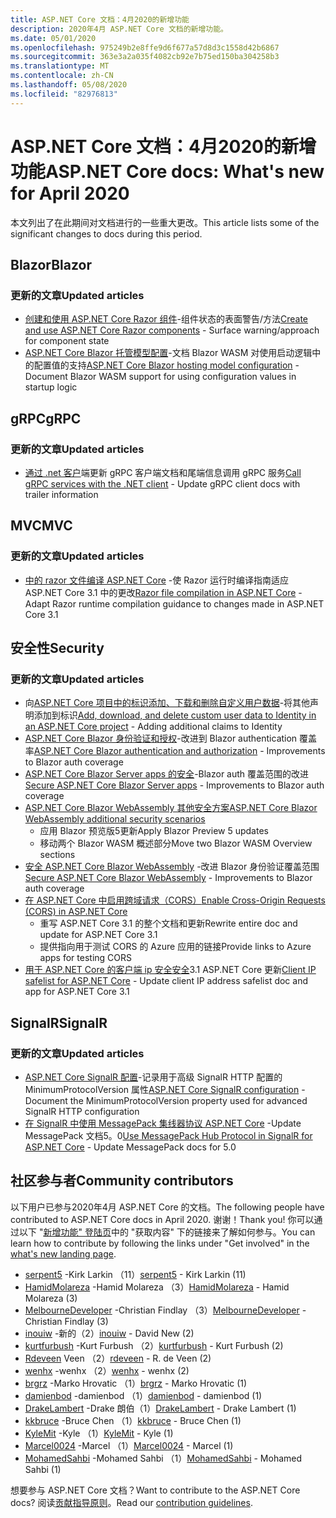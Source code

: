 ```yaml
---
title: ASP.NET Core 文档：4月2020的新增功能
description: 2020年4月 ASP.NET Core 文档的新增功能。
ms.date: 05/01/2020
ms.openlocfilehash: 975249b2e8ffe9d6f677a57d8d3c1558d42b6867
ms.sourcegitcommit: 363e3a2a035f4082cb92e7b75ed150ba304258b3
ms.translationtype: MT
ms.contentlocale: zh-CN
ms.lasthandoff: 05/08/2020
ms.locfileid: "82976813"
---
```

# <a name="aspnet-core-docs-whats-new-for-april-2020"></a><span data-ttu-id="55be6-103">ASP.NET Core 文档：4月2020的新增功能</span><span class="sxs-lookup"><span data-stu-id="55be6-103">ASP.NET Core docs: What's new for April 2020</span></span>

<span data-ttu-id="55be6-104">本文列出了在此期间对文档进行的一些重大更改。</span><span class="sxs-lookup"><span data-stu-id="55be6-104">This article lists some of the significant changes to docs during this period.</span></span>

## <a name="blazor"></a><span data-ttu-id="55be6-105">Blazor</span><span class="sxs-lookup"><span data-stu-id="55be6-105">Blazor</span></span>

### <a name="updated-articles"></a><span data-ttu-id="55be6-106">更新的文章</span><span class="sxs-lookup"><span data-stu-id="55be6-106">Updated articles</span></span>

- <span data-ttu-id="55be6-107">[创建和使用 ASP.NET Core Razor 组件](../blazor/components.md)-组件状态的表面警告/方法</span><span class="sxs-lookup"><span data-stu-id="55be6-107">[Create and use ASP.NET Core Razor components](../blazor/components.md) - Surface warning/approach for component state</span></span>
- <span data-ttu-id="55be6-108">[ASP.NET Core Blazor 托管模型配置](../blazor/hosting-model-configuration.md)-文档 Blazor WASM 对使用启动逻辑中的配置值的支持</span><span class="sxs-lookup"><span data-stu-id="55be6-108">[ASP.NET Core Blazor hosting model configuration](../blazor/hosting-model-configuration.md) - Document Blazor WASM support for using configuration values in startup logic</span></span>

## <a name="grpc"></a><span data-ttu-id="55be6-109">gRPC</span><span class="sxs-lookup"><span data-stu-id="55be6-109">gRPC</span></span>

### <a name="updated-articles"></a><span data-ttu-id="55be6-110">更新的文章</span><span class="sxs-lookup"><span data-stu-id="55be6-110">Updated articles</span></span>

- <span data-ttu-id="55be6-111">[通过 .net 客户](../grpc/client.md)端更新 gRPC 客户端文档和尾端信息调用 gRPC 服务</span><span class="sxs-lookup"><span data-stu-id="55be6-111">[Call gRPC services with the .NET client](../grpc/client.md) - Update gRPC client docs with trailer information</span></span>

## <a name="mvc"></a><span data-ttu-id="55be6-112">MVC</span><span class="sxs-lookup"><span data-stu-id="55be6-112">MVC</span></span>

### <a name="updated-articles"></a><span data-ttu-id="55be6-113">更新的文章</span><span class="sxs-lookup"><span data-stu-id="55be6-113">Updated articles</span></span>

- <span data-ttu-id="55be6-114">[中的 razor 文件编译 ASP.NET Core](../mvc/views/view-compilation.md) -使 Razor 运行时编译指南适应 ASP.NET Core 3.1 中的更改</span><span class="sxs-lookup"><span data-stu-id="55be6-114">[Razor file compilation in ASP.NET Core](../mvc/views/view-compilation.md) - Adapt Razor runtime compilation guidance to changes made in ASP.NET Core 3.1</span></span>

## <a name="security"></a><span data-ttu-id="55be6-115">安全性</span><span class="sxs-lookup"><span data-stu-id="55be6-115">Security</span></span>

### <a name="updated-articles"></a><span data-ttu-id="55be6-116">更新的文章</span><span class="sxs-lookup"><span data-stu-id="55be6-116">Updated articles</span></span>

- <span data-ttu-id="55be6-117">向[ASP.NET Core 项目中的标识添加、下载和删除自定义用户数据](../security/authentication/add-user-data.md)-将其他声明添加到标识</span><span class="sxs-lookup"><span data-stu-id="55be6-117">[Add, download, and delete custom user data to Identity in an ASP.NET Core project](../security/authentication/add-user-data.md) - Adding additional claims to Identity</span></span>
- <span data-ttu-id="55be6-118">[ASP.NET Core Blazor 身份验证和授权](../security/blazor/index.md)-改进到 Blazor authentication 覆盖率</span><span class="sxs-lookup"><span data-stu-id="55be6-118">[ASP.NET Core Blazor authentication and authorization](../security/blazor/index.md) - Improvements to Blazor auth coverage</span></span>
- <span data-ttu-id="55be6-119">[ASP.NET Core Blazor Server apps 的安全](../security/blazor/server/index.md)-Blazor auth 覆盖范围的改进</span><span class="sxs-lookup"><span data-stu-id="55be6-119">[Secure ASP.NET Core Blazor Server apps](../security/blazor/server/index.md) - Improvements to Blazor auth coverage</span></span>
- [<span data-ttu-id="55be6-120">ASP.NET Core Blazor WebAssembly 其他安全方案</span><span class="sxs-lookup"><span data-stu-id="55be6-120">ASP.NET Core Blazor WebAssembly additional security scenarios</span></span>](../security/blazor/webassembly/additional-scenarios.md)
  - <span data-ttu-id="55be6-121">应用 Blazor 预览版5更新</span><span class="sxs-lookup"><span data-stu-id="55be6-121">Apply Blazor Preview 5 updates</span></span>
  - <span data-ttu-id="55be6-122">移动两个 Blazor WASM 概述部分</span><span class="sxs-lookup"><span data-stu-id="55be6-122">Move two Blazor WASM Overview sections</span></span>
- <span data-ttu-id="55be6-123">[安全 ASP.NET Core Blazor WebAssembly](../security/blazor/webassembly/index.md) -改进 Blazor 身份验证覆盖范围</span><span class="sxs-lookup"><span data-stu-id="55be6-123">[Secure ASP.NET Core Blazor WebAssembly](../security/blazor/webassembly/index.md) - Improvements to Blazor auth coverage</span></span>
- [<span data-ttu-id="55be6-124">在 ASP.NET Core 中启用跨域请求（CORS）</span><span class="sxs-lookup"><span data-stu-id="55be6-124">Enable Cross-Origin Requests (CORS) in ASP.NET Core</span></span>](../security/cors.md)
  - <span data-ttu-id="55be6-125">重写 ASP.NET Core 3.1 的整个文档和更新</span><span class="sxs-lookup"><span data-stu-id="55be6-125">Rewrite entire doc and update for ASP.NET Core 3.1</span></span>
  - <span data-ttu-id="55be6-126">提供指向用于测试 CORS 的 Azure 应用的链接</span><span class="sxs-lookup"><span data-stu-id="55be6-126">Provide links to Azure apps for testing CORS</span></span>
- <span data-ttu-id="55be6-127">[用于 ASP.NET Core 的客户端 ip 安全安全](../security/ip-safelist.md)3.1 ASP.NET Core 更新</span><span class="sxs-lookup"><span data-stu-id="55be6-127">[Client IP safelist for ASP.NET Core](../security/ip-safelist.md) - Update client IP address safelist doc and app for ASP.NET Core 3.1</span></span>

## <a name="signalr"></a><span data-ttu-id="55be6-128">SignalR</span><span class="sxs-lookup"><span data-stu-id="55be6-128">SignalR</span></span>

### <a name="updated-articles"></a><span data-ttu-id="55be6-129">更新的文章</span><span class="sxs-lookup"><span data-stu-id="55be6-129">Updated articles</span></span>

- <span data-ttu-id="55be6-130">[ASP.NET Core SignalR 配置](../signalr/configuration.md)-记录用于高级 SignalR HTTP 配置的 MinimumProtocolVersion 属性</span><span class="sxs-lookup"><span data-stu-id="55be6-130">[ASP.NET Core SignalR configuration](../signalr/configuration.md) - Document the MinimumProtocolVersion property used for advanced SignalR HTTP configuration</span></span>
- <span data-ttu-id="55be6-131">[在 SignalR 中使用 MessagePack 集线器协议 ASP.NET Core](../signalr/messagepackhubprotocol.md) -Update MessagePack 文档5。0</span><span class="sxs-lookup"><span data-stu-id="55be6-131">[Use MessagePack Hub Protocol in SignalR for ASP.NET Core](../signalr/messagepackhubprotocol.md) - Update MessagePack docs for 5.0</span></span>

## <a name="community-contributors"></a><span data-ttu-id="55be6-132">社区参与者</span><span class="sxs-lookup"><span data-stu-id="55be6-132">Community contributors</span></span>

<span data-ttu-id="55be6-133">以下用户已参与2020年4月 ASP.NET Core 的文档。</span><span class="sxs-lookup"><span data-stu-id="55be6-133">The following people have contributed to ASP.NET Core docs in April 2020.</span></span> <span data-ttu-id="55be6-134">谢谢！</span><span class="sxs-lookup"><span data-stu-id="55be6-134">Thank you!</span></span> <span data-ttu-id="55be6-135">你可以通过以下 "[新增功能" 登陆页](index.yml)中的 "获取内容" 下的链接来了解如何参与。</span><span class="sxs-lookup"><span data-stu-id="55be6-135">You can learn how to contribute by following the links under "Get involved" in the [what's new landing page](index.yml).</span></span>

- <span data-ttu-id="55be6-136">[serpent5](https://github.com/serpent5) -Kirk Larkin （11）</span><span class="sxs-lookup"><span data-stu-id="55be6-136">[serpent5](https://github.com/serpent5) - Kirk Larkin (11)</span></span>
- <span data-ttu-id="55be6-137">[HamidMolareza](https://github.com/HamidMolareza) -Hamid Molareza （3）</span><span class="sxs-lookup"><span data-stu-id="55be6-137">[HamidMolareza](https://github.com/HamidMolareza) - Hamid Molareza (3)</span></span>
- <span data-ttu-id="55be6-138">[MelbourneDeveloper](https://github.com/MelbourneDeveloper) -Christian Findlay （3）</span><span class="sxs-lookup"><span data-stu-id="55be6-138">[MelbourneDeveloper](https://github.com/MelbourneDeveloper) - Christian Findlay (3)</span></span>
- <span data-ttu-id="55be6-139">[inouiw](https://github.com/inouiw) -新的（2）</span><span class="sxs-lookup"><span data-stu-id="55be6-139">[inouiw](https://github.com/inouiw) - David New (2)</span></span>
- <span data-ttu-id="55be6-140">[kurtfurbush](https://github.com/kurtfurbush) -Kurt Furbush （2）</span><span class="sxs-lookup"><span data-stu-id="55be6-140">[kurtfurbush](https://github.com/kurtfurbush) - Kurt Furbush (2)</span></span>
- <span data-ttu-id="55be6-141">[Rdeveen](https://github.com/rdeveen) Veen （2）</span><span class="sxs-lookup"><span data-stu-id="55be6-141">[rdeveen](https://github.com/rdeveen) - R. de Veen (2)</span></span>
- <span data-ttu-id="55be6-142">[wenhx](https://github.com/wenhx) -wenhx （2）</span><span class="sxs-lookup"><span data-stu-id="55be6-142">[wenhx](https://github.com/wenhx) - wenhx (2)</span></span>
- <span data-ttu-id="55be6-143">[brgrz](https://github.com/brgrz) -Marko Hrovatic （1）</span><span class="sxs-lookup"><span data-stu-id="55be6-143">[brgrz](https://github.com/brgrz) - Marko Hrovatic (1)</span></span>
- <span data-ttu-id="55be6-144">[damienbod](https://github.com/damienbod) -damienbod （1）</span><span class="sxs-lookup"><span data-stu-id="55be6-144">[damienbod](https://github.com/damienbod) - damienbod (1)</span></span>
- <span data-ttu-id="55be6-145">[DrakeLambert](https://github.com/DrakeLambert) -Drake 朗伯（1）</span><span class="sxs-lookup"><span data-stu-id="55be6-145">[DrakeLambert](https://github.com/DrakeLambert) - Drake Lambert (1)</span></span>
- <span data-ttu-id="55be6-146">[kkbruce](https://github.com/kkbruce) -Bruce Chen （1）</span><span class="sxs-lookup"><span data-stu-id="55be6-146">[kkbruce](https://github.com/kkbruce) - Bruce Chen (1)</span></span>
- <span data-ttu-id="55be6-147">[KyleMit](https://github.com/KyleMit) -Kyle （1）</span><span class="sxs-lookup"><span data-stu-id="55be6-147">[KyleMit](https://github.com/KyleMit) - Kyle (1)</span></span>
- <span data-ttu-id="55be6-148">[Marcel0024](https://github.com/Marcel0024) -Marcel （1）</span><span class="sxs-lookup"><span data-stu-id="55be6-148">[Marcel0024](https://github.com/Marcel0024) - Marcel (1)</span></span>
- <span data-ttu-id="55be6-149">[MohamedSahbi](https://github.com/MohamedSahbi) -Mohamed Sahbi （1）</span><span class="sxs-lookup"><span data-stu-id="55be6-149">[MohamedSahbi](https://github.com/MohamedSahbi) - Mohamed Sahbi (1)</span></span>

<span data-ttu-id="55be6-150">想要参与 ASP.NET Core 文档？</span><span class="sxs-lookup"><span data-stu-id="55be6-150">Want to contribute to the ASP.NET Core docs?</span></span> <span data-ttu-id="55be6-151">阅读[贡献指导原则](https://github.com/dotnet/AspNetCore.Docs/blob/master/CONTRIBUTING.md)。</span><span class="sxs-lookup"><span data-stu-id="55be6-151">Read our [contribution guidelines](https://github.com/dotnet/AspNetCore.Docs/blob/master/CONTRIBUTING.md).</span></span>
